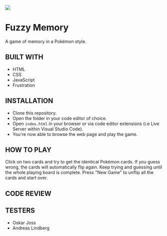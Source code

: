 ![](https://media.giphy.com/media/vsyKKf1t22nmw/giphy.gif)


# Fuzzy Memory

A game of memory in a Pokémon style.

## BUILT WITH

- HTML
- CSS
- JavaScript
- Frustration

## INSTALLATION

- Clone this repository.
- Open the folder in your code editor of choice.
- Open ```index.html``` in your browser or via code editor extensions (i.e Live Server within Visual Studio Code).
- You're now able to browse the web page and play the game.

## HOW TO PLAY

Click on two cards and try to get the identical Pokémon cards.
If you guess wrong, the cards will automatically flip again.
Keep trying and guessing until the whole playing board is complete.
Press "New Game" to unflip all the cards and start over.

## CODE REVIEW

## TESTERS

- Oskar Joss
- Andreas Lindberg

